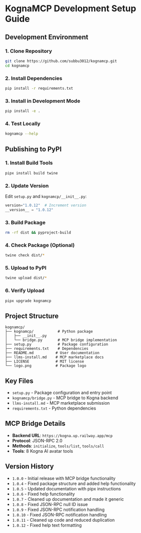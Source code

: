 # KognaMCP Development Setup Guide

## Development Environment

### 1. Clone Repository
```bash
git clone https://github.com/subbu3012/kognamcp.git
cd kognamcp
```

### 2. Install Dependencies
```bash
pip install -r requirements.txt
```

### 3. Install in Development Mode
```bash
pip install -e .
```

### 4. Test Locally
```bash
kognamcp --help
```

## Publishing to PyPI

### 1. Install Build Tools
```bash
pipx install build twine
```

### 2. Update Version
Edit `setup.py` and `kognamcp/__init__.py`:
```python
version="1.0.12"  # Increment version
__version__ = "1.0.12"
```

### 3. Build Package
```bash
rm -rf dist && pyproject-build
```

### 4. Check Package (Optional)
```bash
twine check dist/*
```

### 5. Upload to PyPI
```bash
twine upload dist/*
```

### 6. Verify Upload
```bash
pipx upgrade kognamcp
```

## Project Structure
```
kognamcp/
├── kognamcp/           # Python package
│   ├── __init__.py
│   └── bridge.py       # MCP bridge implementation
├── setup.py            # Package configuration
├── requirements.txt    # Dependencies
├── README.md          # User documentation
├── llms-install.md    # MCP marketplace docs
├── LICENSE            # MIT license
└── logo.png           # Package logo
```

## Key Files
- `setup.py` - Package configuration and entry point
- `kognamcp/bridge.py` - MCP bridge to Kogna backend
- `llms-install.md` - MCP marketplace submission
- `requirements.txt` - Python dependencies

## MCP Bridge Details
- **Backend URL**: `https://kogna.up.railway.app/mcp`
- **Protocol**: JSON-RPC 2.0
- **Methods**: `initialize`, `tools/list`, `tools/call`
- **Tools**: 8 Kogna AI avatar tools

## Version History
- `1.0.0` - Initial release with MCP bridge functionality
- `1.0.4` - Fixed package structure and added help functionality
- `1.0.5` - Updated documentation with pipx instructions
- `1.0.6` - Fixed help functionality
- `1.0.7` - Cleaned up documentation and made it generic
- `1.0.8` - Fixed JSON-RPC null ID issue
- `1.0.9` - Fixed JSON-RPC notification handling
- `1.0.10` - Fixed JSON-RPC notification handling
- `1.0.11` - Cleaned up code and reduced duplication
- `1.0.12` - Fixed help text formatting 